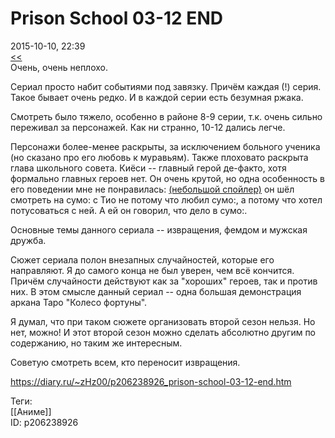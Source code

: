 Prison School 03-12 END
========================

   
 2015-10-10, 22:39   
   [<<](Prison%20School%2001-02)    
 Очень, очень неплохо.   
   
 Сериал просто набит событиями под завязку. Причём каждая (!) серия. Такое бывает очень редко. И в каждой серии есть безумная ржака.   
   
 Смотреть было тяжело, особенно в районе 8-9 серии, т.к. очень сильно переживал за персонажей. Как ни странно, 10-12 дались легче.   
   
 Персонажи более-менее раскрыты, за исключением больного ученика (но сказано про его любовь к муравьям). Также плоховато раскрыта глава школьного совета. Киёси -- главный герой де-факто, хотя формально главных героев нет. Он очень крутой, но одна особенность в его поведении мне не понравилась:  [(небольшой спойлер)](https://zHz00.diary.ru/p206238926.htm?index=1#linkmore206238926m1)    он шёл смотреть на сумо: с Тио не потому что любил сумо:, а потому что хотел потусоваться с ней. А ей он говорил, что дело в сумо:.     
   
 Основные темы данного сериала -- извращения, фемдом и мужская дружба.   
   
 Сюжет сериала полон внезапных случайностей, которые его направляют. Я до самого конца не был уверен, чем всё кончится. Причём случайности действуют как за "хороших" героев, так и против них. В этом смысле данный сериал -- одна большая демонстрация аркана Таро "Колесо фортуны".   
   
 Я думал, что при таком сюжете организовать второй сезон нельзя. Но нет, можно! И этот второй сезон можно сделать абсолютно другим по содержанию, но таким же интересным.   
   
 Советую смотреть всем, кто переносит извращения.   
    
 <https://diary.ru/~zHz00/p206238926_prison-school-03-12-end.htm>   
   
 Теги:   
 [[Аниме]]   
 ID: p206238926